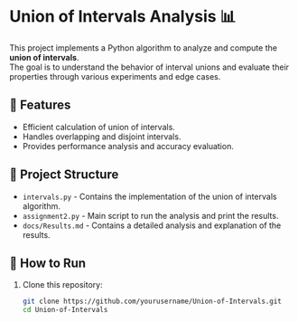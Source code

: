 # Union of Intervals Analysis 📊

This project implements a Python algorithm to analyze and compute the **union of intervals**.  
The goal is to understand the behavior of interval unions and evaluate their properties through various experiments and edge cases.

## 📌 Features  
- Efficient calculation of union of intervals.  
- Handles overlapping and disjoint intervals.  
- Provides performance analysis and accuracy evaluation.  

## 📂 Project Structure  
- `intervals.py` - Contains the implementation of the union of intervals algorithm.  
- `assignment2.py` - Main script to run the analysis and print the results.  
- `docs/Results.md` - Contains a detailed analysis and explanation of the results.  

## 🚀 How to Run  
1. Clone this repository:  
   ```bash
   git clone https://github.com/yourusername/Union-of-Intervals.git
   cd Union-of-Intervals
